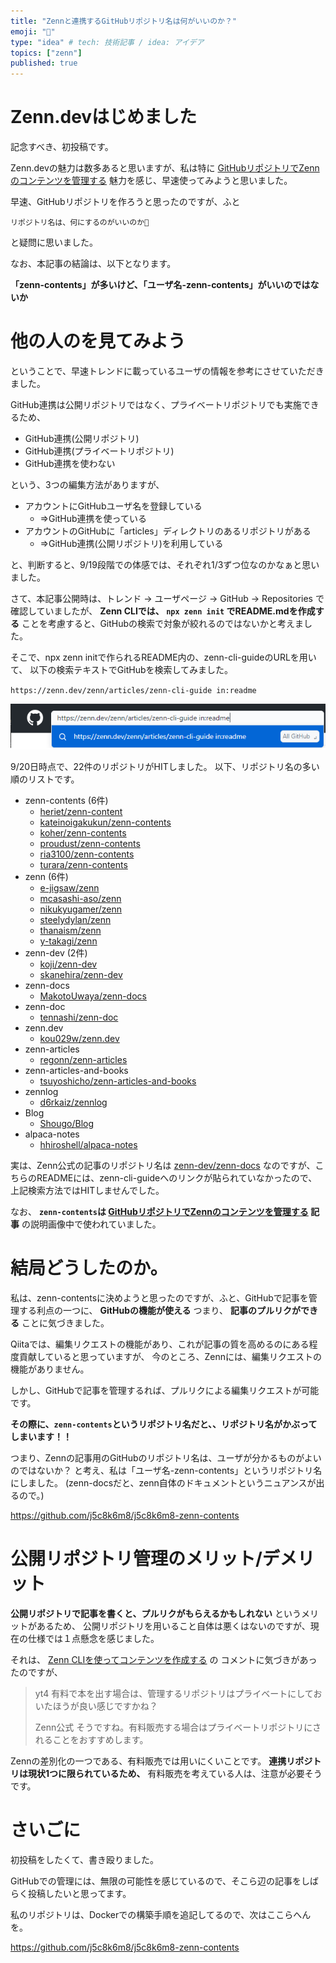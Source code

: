```yaml
---
title: "Zennと連携するGitHubリポジトリ名は何がいいのか？"
emoji: "🤔"
type: "idea" # tech: 技術記事 / idea: アイデア
topics: ["zenn"]
published: true
---
```


# Zenn.devはじめました

記念すべき、初投稿です。


Zenn.devの魅力は数多あると思いますが、私は特に
[GitHubリポジトリでZennのコンテンツを管理する](https://zenn.dev/zenn/articles/connect-to-github)
魅力を感じ、早速使ってみようと思いました。

早速、GitHubリポジトリを作ろうと思ったのですが、ふと

`リポジトリ名は、何にするのがいいのか🤔`

と疑問に思いました。

なお、本記事の結論は、以下となります。

**「zenn-contents」が多いけど、「ユーザ名-zenn-contents」がいいのではないか**

# 他の人のを見てみよう

ということで、早速トレンドに載っているユーザの情報を参考にさせていただきました。

GitHub連携は公開リポジトリではなく、プライベートリポジトリでも実施できるため、

 - GitHub連携(公開リポジトリ)
 - GitHub連携(プライベートリポジトリ)
 - GitHub連携を使わない

 という、3つの編集方法がありますが、

  - アカウントにGitHubユーザ名を登録している
    - ⇒GitHub連携を使っている
  - アカウントのGitHubに「articles」ディレクトリのあるリポジトリがある
    - ⇒GitHub連携(公開リポジトリ)を利用している

と、判断すると、9/19段階での体感では、それぞれ1/3ずつ位なのかなぁと思いました。


さて、本記事公開時は、トレンド -> ユーザページ -> GitHub -> Repositories
で確認していましたが、 **Zenn CLIでは、 `npx zenn init` でREADME.mdを作成する**
ことを考慮すると、GitHubの検索で対象が絞れるのではないかと考えました。

そこで、npx zenn initで作られるREADME内の、zenn-cli-guideのURLを用いて、
以下の検索テキストでGitHubを検索してみました。

`https://zenn.dev/zenn/articles/zenn-cli-guide in:readme`

![](https://github.com/j5c8k6m8/j5c8k6m8-zenn-contents/raw/master/articles/images/zenn-github-repository-name___img-github-search.png)

9/20日時点で、22件のリポジトリがHITしました。
以下、リポジトリ名の多い順のリストです。

 - zenn-contents (6件)
   - [heriet/zenn-content](https://github.com/heriet/zenn-content)
   - [kateinoigakukun/zenn-contents](https://github.com/kateinoigakukun/zenn-contents)
   - [koher/zenn-contents](https://github.com/koher/zenn-contents)
   - [proudust/zenn-contents](https://github.com/proudust/zenn-contents)
   - [ria3100/zenn-contents](https://github.com/ria3100/zenn-contents)
   - [turara/zenn-contents](https://github.com/turara/zenn-contents)
 - zenn (6件)
   - [e-jigsaw/zenn](https://github.com/e-jigsaw/zenn)
   - [mcasashi-aso/zenn](https://github.com/mcasashi-aso/zenn)
   - [nikukyugamer/zenn](https://github.com/nikukyugamer/zenn)
   - [steelydylan/zenn](https://github.com/steelydylan/zenn)
   - [thanaism/zenn](https://github.com/thanaism/zenn)
   - [y-takagi/zenn](https://github.com/y-takagi/zenn)
 - zenn-dev (2件)
   - [koji/zenn-dev](https://github.com/koji/zenn-dev)
   - [skanehira/zenn-dev](https://github.com/skanehira/zenn-dev)
 - zenn-docs
   - [MakotoUwaya/zenn-docs](https://github.com/MakotoUwaya/zenn-docs)
 - zenn-doc
   - [tennashi/zenn-doc](https://github.com/tennashi/zenn-doc)
 - zenn.dev
   - [kou029w/zenn.dev](https://github.com/kou029w/zenn.dev)
 - zenn-articles
   - [regonn/zenn-articles](https://github.com/regonn/zenn-articles)
 - zenn-articles-and-books
   - [tsuyoshicho/zenn-articles-and-books](https://github.com/tsuyoshicho/zenn-articles-and-books)
 - zennlog
   - [d6rkaiz/zennlog](https://github.com/d6rkaiz/zennlog)
 - Blog
   - [Shougo/Blog](https://github.com/Shougo/Blog)
 - alpaca-notes
   - [hhiroshell/alpaca-notes](https://github.com/hhiroshell/alpaca-notes)

実は、Zenn公式の記事のリポジトリ名は [zenn-dev/zenn-docs](https://github.com/zenn-dev/zenn-docs)
なのですが、こちらのREADMEには、zenn-cli-guideへのリンクが貼られていなかったので、
上記検索方法ではHITしませんでした。

なお、 **`zenn-contents`は [GitHubリポジトリでZennのコンテンツを管理する](https://zenn.dev/zenn/articles/connect-to-github) 記事**
の説明画像中で使われていました。


# 結局どうしたのか。

私は、zenn-contentsに決めようと思ったのですが、ふと、GitHubで記事を管理する利点の一つに、
**GitHubの機能が使える** つまり、 **記事のプルリクができる** ことに気づきました。

Qiitaでは、編集リクエストの機能があり、これが記事の質を高めるのにある程度貢献していると思っていますが、
今のところ、Zennには、編集リクエストの機能がありません。

しかし、GitHubで記事を管理するれば、プルリクによる編集リクエストが可能です。

**その際に、`zenn-contents`というリポジトリ名だと、、リポジトリ名がかぶってしまいます！！**

つまり、Zennの記事用のGitHubのリポジトリ名は、ユーザが分かるものがよいのではないか？
と考え、私は「ユーザ名-zenn-contents」というリポジトリ名にしました。
(zenn-docsだと、zenn自体のドキュメントというニュアンスが出るので。)

https://github.com/j5c8k6m8/j5c8k6m8-zenn-contents

# 公開リポジトリ管理のメリット/デメリット

**公開リポジトリで記事を書くと、プルリクがもらえるかもしれない** というメリットがあるため、
公開リポジトリを用いること自体は悪くはないのですが、現在の仕様では１点懸念を感じました。

それは、 [Zenn CLIを使ってコンテンツを作成する](https://zenn.dev/zenn/articles/zenn-cli-guide) の
コメントに気づきがあったのですが、

> yt4
> 有料で本を出す場合は、管理するリポジトリはプライベートにしておいたほうが良い感じですかね？
> 
> Zenn公式
> そうですね。有料販売する場合はプライベートリポジトリにされることをおすすめします。

Zennの差別化の一つである、有料販売では用いにくいことです。
**連携リポジトリは現状1つに限られているため、** 有料販売を考えている人は、注意が必要そうです。

# さいごに

初投稿をしたくて、書き殴りました。

GitHubでの管理には、無限の可能性を感じているので、そこら辺の記事をしばらく投稿したいと思ってます。

私のリポジトリは、Dockerでの構築手順を追記してるので、次はここらへんを。

https://github.com/j5c8k6m8/j5c8k6m8-zenn-contents
